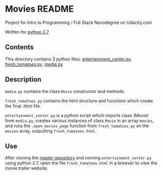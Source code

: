 # Movies README

Project for Intro to Programming / Full Stack Nanodegree on Udacity.com

Written for [python 2.7](https://www.python.org/)

## Contents

This directory contains 3 python files:
[entertainment_center.py](entertainment_center.py),
[fresh_tomatoes.py](fresh_tomatoes.py),
[media.py](media.py)

## Description
`media.py` contains the class `Movie` constructor and methods.

`fresh_tomatoes.py` contains the html structure and functions which create
the final .html file.

`entertainment_center.py` is a python script which imports class (Movie)
from `media.py`, creates various instances of class `Movie` in an array
`movies`, and runs the `.open_movies_page` function from `fresh_tomatoes.py`
on the `movies` array, outputting `fresh_tomatoes.html`. 

## Use
After cloning the [master repository](https://github.com/Tamburkey/Movies.git)
and running `entertainment_center.py` using python 2.7, open the file 
`fresh_tomatoes.html` in a browser to view the movie trailer website.
